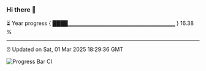 ### Hi there 👋

⏳ Year progress { ████▁▁▁▁▁▁▁▁▁▁▁▁▁▁▁▁▁▁▁▁▁▁▁▁▁▁ } 16.38 %

---

⏰ Updated on Sat, 01 Mar 2025 18:29:36 GMT

![Progress Bar CI](https://github.com/DhruviPatel157/GitHub-Actions-Demo/workflows/Progress%20Bar%20CI/badge.svg)
